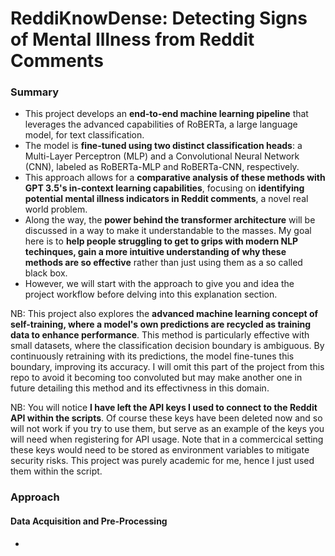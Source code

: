 # ReddiKnowDense: Detecting Signs of Mental Illness from Reddit Comments
### Summary
- This project develops an <b>end-to-end machine learning pipeline</b> that leverages the advanced capabilities of RoBERTa, a large language model, for text classification.
- The model is <b>fine-tuned using two distinct classification heads</b>: a Multi-Layer Perceptron (MLP) and a Convolutional Neural Network (CNN), labeled as RoBERTa-MLP and RoBERTa-CNN, respectively.
- This approach allows for a <b>comparative analysis of these methods with GPT 3.5's in-context learning capabilities</b>, focusing on <b>identifying potential mental illness indicators in Reddit comments</b>, a novel real world problem.
- Along the way, the <b>power behind the transformer architecture</b> will be discussed in a way to make it understandable to the masses. My goal here is to <b>help people struggling to get to grips with modern NLP techinques, gain a more intuitive understanding of why these methods are so effective</b> rather than just using them as a so called black box.
- However, we will start with the approach to give you and idea the project workflow before delving into this explanation section.

NB: This project also explores the <b>advanced machine learning concept of self-training, where a model's own predictions are recycled as training data to enhance performance</b>. This method is particularly effective with small datasets, where the classification decision boundary is ambiguous. By continuously retraining with its predictions, the model fine-tunes this boundary, improving its accuracy. I will omit this part of the project from this repo to avoid it becoming too convoluted but may make another one in future detailing this method and its effectivness in this domain.

NB: You will notice <b>I have left the API keys I used to connect to the Reddit API within the scripts</b>. Of course these keys have been deleted now and so will not work if you try to use them, but serve as an example of the keys you will need when registering for API usage. Note that in a commercical setting these keys would need to be stored as environment variables to mitigate security risks. This project was purely academic for me, hence I just used them within the script.

### Approach
#### Data Acquisition and Pre-Processing
- 

